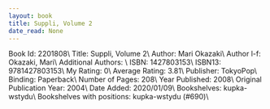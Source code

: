 ```yaml
---
layout: book
title: Suppli, Volume 2
date_read: None
---
```


Book Id: 2201808\ 
Title: Suppli, Volume 2\ 
Author: Mari Okazaki\ 
Author l-f: Okazaki, Mari\ 
Additional Authors: \ 
ISBN: 1427803153\ 
ISBN13: 9781427803153\ 
My Rating: 0\ 
Average Rating: 3.81\ 
Publisher: TokyoPop\ 
Binding: Paperback\ 
Number of Pages: 208\ 
Year Published: 2008\ 
Original Publication Year: 2004\ 
Date Added: 2020/01/09\ 
Bookshelves: kupka-wstydu\ 
Bookshelves with positions: kupka-wstydu (#690)\ 

